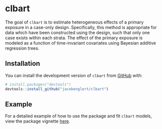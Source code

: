 
<!-- README.md is generated from README.Rmd. Please edit that file -->

# clbart

The goal of `clbart` is to estimate heterogeneous effects of a primary
exposure in a case-only design. Specifically, this method is appropriate
for data which have been constructed using the design, such that only
one case exists within each strata. The effect of the primary exposure
is modeled as a function of time-invariant covariates using Bayesian
additive regression trees.

## Installation

You can install the development version of `clbart` from
[GitHub](https://github.com/) with:

``` r
# install.packages("devtools")
devtools::install_github("jacobenglert/clbart")
```

## Example

For a detailed example of how to use the package and fit `clbart`
models, view the package vignette
[here](https://github.com/jacobenglert/clbart/blob/main/vignettes/clbart.pdf).

